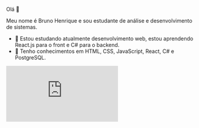  Olá 👋

 Meu nome é Bruno Henrique e sou estudante de análise e desenvolvimento de sistemas. 


- 🌱 Estou estudando atualmente desenvolvimento web, estou aprendendo React.js para o front e C# para o backend.
- 📘 Tenho conhecimentos em HTML, CSS, JavaScript, React, C# e PostgreSQL.


<embed src="https://wakatime.com/share/@bb83ec5b-9d66-4eac-91a7-6ee4094f3257/5a3b97d6-66dc-47bf-98f6-1650d76c383c.svg"></embed>

<!---
brunokilo/brunokilo is a ✨ special ✨ repository because its `README.md` (this file) appears on your GitHub profile.
You can click the Preview link to take a look at your changes.
--->
